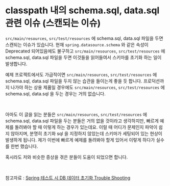 # classpath 내의 schema.sql, data.sql 관련 이슈 (스캔되는 이슈)

`src/main/resources`, `src/test/resources` 에 schema.sql, data.sql 파일을 두면 스캔되는 이슈가 있습니다. 현재 `spring.datasource.schema` 와 같은 속성이 Deprecated 되어있음에도 불구하고 `src/main/resources`, `src/test/resources` 에 schema.sql, data.sql 파일을 두면 이것들을 읽어들여서 스키마를 초기화 하는 일이 발생합니다.<br/>

예제 프로젝트에서도 가급적이면 `src/main/resources`, `src/test/resources` 에 schema.sql, data.sql 파일을 두지 않는 습관을 들이는게 좋을 듯 합니다. 프로덕션까지 나가야 하는 상용 제품일 경우에도 `src/main/resources`, `src/test/resources` 에 schema.sql, data.sql 을 두는 경우는 거의 없습니다.<br/>

<br/>

아마도 이 글을 읽는 분들은 `src/main/resources`, `src/test/resources` 에 schema.sql, data.sql 파일을 두는 분들은 거의 없을 것이라고 생각하지만, 빠르게 예제를 돌려봐야 할 때 이렇게 하는 경우가 있는데요. 이럴 때 어디가 문제인지 파악이 쉽지 않아지며, 분명히 초기화 sql 을 지정하지 않았는데 스키마가 세팅되어 있는 현상이 발생하게 됩니다. 제가 이번에 빠르게 예제를 돌려봐야 할게 있어서 이렇게 하다가 실수를 한번 했습니다.<br/>



혹시라도 저와 비슷한 증상을 겪은 분들이 도움이 되었으면 합니다.<br/>

<br/>



참고자료 : [Spring 테스트 시 DB 데이터 초기화 Trouble Shooting](https://ksh-coding.tistory.com/99)

<br/>

